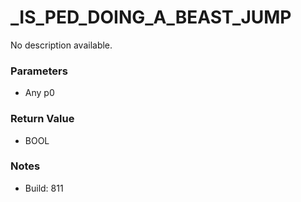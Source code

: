 # _IS_PED_DOING_A_BEAST_JUMP

No description available.

### Parameters
* Any p0

### Return Value
* BOOL

### Notes
* Build: 811

